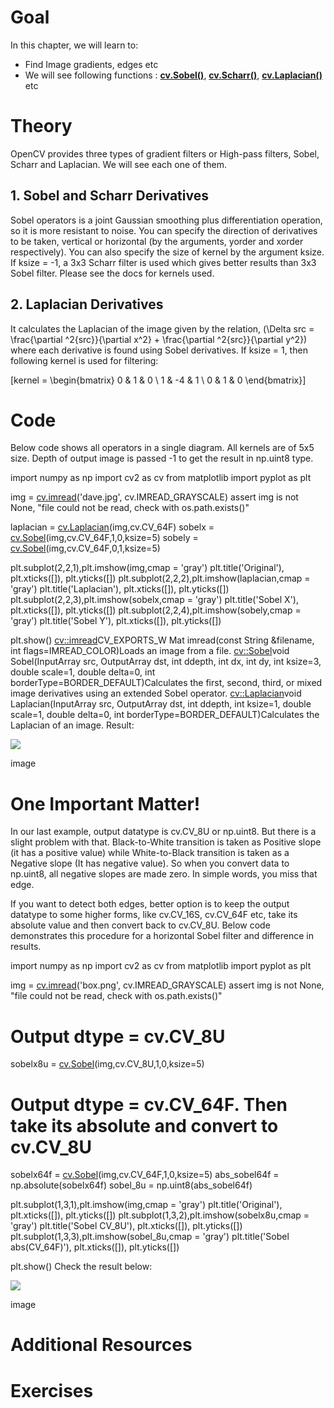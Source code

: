 
# Goal

In this chapter, we will learn to:

* Find Image gradients, edges etc
* We will see following functions : **[cv.Sobel()](../../d4/d86/group__imgproc__filter.html#gacea54f142e81b6758cb6f375ce782c8d "Calculates the first, second, third, or mixed image derivatives using an extended Sobel operator.")**, **[cv.Scharr()](../../d4/d86/group__imgproc__filter.html#gaa13106761eedf14798f37aa2d60404c9 "Calculates the first x- or y- image derivative using Scharr operator.")**, **[cv.Laplacian()](../../d4/d86/group__imgproc__filter.html#gad78703e4c8fe703d479c1860d76429e6 "Calculates the Laplacian of an image.")** etc

# Theory

OpenCV provides three types of gradient filters or High-pass filters, Sobel, Scharr and Laplacian. We will see each one of them.

## 1. Sobel and Scharr Derivatives

Sobel operators is a joint Gaussian smoothing plus differentiation operation, so it is more resistant to noise. You can specify the direction of derivatives to be taken, vertical or horizontal (by the arguments, yorder and xorder respectively). You can also specify the size of kernel by the argument ksize. If ksize = -1, a 3x3 Scharr filter is used which gives better results than 3x3 Sobel filter. Please see the docs for kernels used.

## 2. Laplacian Derivatives

It calculates the Laplacian of the image given by the relation, \(\Delta src = \frac{\partial ^2{src}}{\partial x^2} + \frac{\partial ^2{src}}{\partial y^2}\) where each derivative is found using Sobel derivatives. If ksize = 1, then following kernel is used for filtering:

\[kernel = \begin{bmatrix} 0 & 1 & 0 \\ 1 & -4 & 1 \\ 0 & 1 & 0 \end{bmatrix}\]

# Code

Below code shows all operators in a single diagram. All kernels are of 5x5 size. Depth of output image is passed -1 to get the result in np.uint8 type. 

import numpy as np
import cv2 as cv
from matplotlib import pyplot as plt

img = [cv.imread](../../d4/da8/group__imgcodecs.html#gab32ee19e22660912565f8140d0f675a8 "../../d4/da8/group__imgcodecs.html#gab32ee19e22660912565f8140d0f675a8")('dave.jpg', cv.IMREAD\_GRAYSCALE)
assert img is not None, "file could not be read, check with os.path.exists()"

laplacian = [cv.Laplacian](../../d4/d86/group__imgproc__filter.html#gad78703e4c8fe703d479c1860d76429e6 "../../d4/d86/group__imgproc__filter.html#gad78703e4c8fe703d479c1860d76429e6")(img,cv.CV\_64F)
sobelx = [cv.Sobel](../../d4/d86/group__imgproc__filter.html#gacea54f142e81b6758cb6f375ce782c8d "../../d4/d86/group__imgproc__filter.html#gacea54f142e81b6758cb6f375ce782c8d")(img,cv.CV\_64F,1,0,ksize=5)
sobely = [cv.Sobel](../../d4/d86/group__imgproc__filter.html#gacea54f142e81b6758cb6f375ce782c8d "../../d4/d86/group__imgproc__filter.html#gacea54f142e81b6758cb6f375ce782c8d")(img,cv.CV\_64F,0,1,ksize=5)

plt.subplot(2,2,1),plt.imshow(img,cmap = 'gray')
plt.title('Original'), plt.xticks([]), plt.yticks([])
plt.subplot(2,2,2),plt.imshow(laplacian,cmap = 'gray')
plt.title('Laplacian'), plt.xticks([]), plt.yticks([])
plt.subplot(2,2,3),plt.imshow(sobelx,cmap = 'gray')
plt.title('Sobel X'), plt.xticks([]), plt.yticks([])
plt.subplot(2,2,4),plt.imshow(sobely,cmap = 'gray')
plt.title('Sobel Y'), plt.xticks([]), plt.yticks([])

plt.show()
[cv::imread](../../d4/da8/group__imgcodecs.html#gab32ee19e22660912565f8140d0f675a8 "../../d4/da8/group__imgcodecs.html#gab32ee19e22660912565f8140d0f675a8")CV\_EXPORTS\_W Mat imread(const String &filename, int flags=IMREAD\_COLOR)Loads an image from a file.
[cv::Sobel](../../d4/d86/group__imgproc__filter.html#gacea54f142e81b6758cb6f375ce782c8d "../../d4/d86/group__imgproc__filter.html#gacea54f142e81b6758cb6f375ce782c8d")void Sobel(InputArray src, OutputArray dst, int ddepth, int dx, int dy, int ksize=3, double scale=1, double delta=0, int borderType=BORDER\_DEFAULT)Calculates the first, second, third, or mixed image derivatives using an extended Sobel operator.
[cv::Laplacian](../../d4/d86/group__imgproc__filter.html#gad78703e4c8fe703d479c1860d76429e6 "../../d4/d86/group__imgproc__filter.html#gad78703e4c8fe703d479c1860d76429e6")void Laplacian(InputArray src, OutputArray dst, int ddepth, int ksize=1, double scale=1, double delta=0, int borderType=BORDER\_DEFAULT)Calculates the Laplacian of an image.
 Result:

![](../../gradients.jpg)

image
# One Important Matter!

In our last example, output datatype is cv.CV\_8U or np.uint8. But there is a slight problem with that. Black-to-White transition is taken as Positive slope (it has a positive value) while White-to-Black transition is taken as a Negative slope (It has negative value). So when you convert data to np.uint8, all negative slopes are made zero. In simple words, you miss that edge.

If you want to detect both edges, better option is to keep the output datatype to some higher forms, like cv.CV\_16S, cv.CV\_64F etc, take its absolute value and then convert back to cv.CV\_8U. Below code demonstrates this procedure for a horizontal Sobel filter and difference in results. 

import numpy as np
import cv2 as cv
from matplotlib import pyplot as plt

img = [cv.imread](../../d4/da8/group__imgcodecs.html#gab32ee19e22660912565f8140d0f675a8 "../../d4/da8/group__imgcodecs.html#gab32ee19e22660912565f8140d0f675a8")('box.png', cv.IMREAD\_GRAYSCALE)
assert img is not None, "file could not be read, check with os.path.exists()"

# Output dtype = cv.CV\_8U
sobelx8u = [cv.Sobel](../../d4/d86/group__imgproc__filter.html#gacea54f142e81b6758cb6f375ce782c8d "../../d4/d86/group__imgproc__filter.html#gacea54f142e81b6758cb6f375ce782c8d")(img,cv.CV\_8U,1,0,ksize=5)

# Output dtype = cv.CV\_64F. Then take its absolute and convert to cv.CV\_8U
sobelx64f = [cv.Sobel](../../d4/d86/group__imgproc__filter.html#gacea54f142e81b6758cb6f375ce782c8d "../../d4/d86/group__imgproc__filter.html#gacea54f142e81b6758cb6f375ce782c8d")(img,cv.CV\_64F,1,0,ksize=5)
abs\_sobel64f = np.absolute(sobelx64f)
sobel\_8u = np.uint8(abs\_sobel64f)

plt.subplot(1,3,1),plt.imshow(img,cmap = 'gray')
plt.title('Original'), plt.xticks([]), plt.yticks([])
plt.subplot(1,3,2),plt.imshow(sobelx8u,cmap = 'gray')
plt.title('Sobel CV\_8U'), plt.xticks([]), plt.yticks([])
plt.subplot(1,3,3),plt.imshow(sobel\_8u,cmap = 'gray')
plt.title('Sobel abs(CV\_64F)'), plt.xticks([]), plt.yticks([])

plt.show()
 Check the result below:

![](../../double_edge.jpg)

image
# Additional Resources

# Exercises

